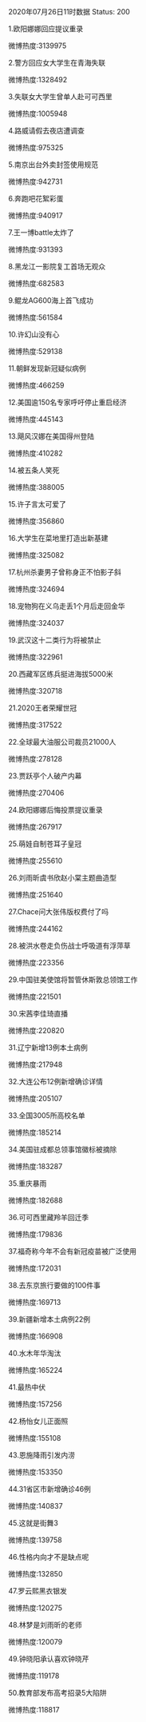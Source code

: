 2020年07月26日11时数据
Status: 200

1.欧阳娜娜回应提议重录

微博热度:3139975

2.警方回应女大学生在青海失联

微博热度:1328492

3.失联女大学生曾单人赴可可西里

微博热度:1005948

4.路威请假去夜店遭调查

微博热度:975325

5.南京出台外卖封签使用规范

微博热度:942731

6.奔跑吧花絮彩蛋

微博热度:940917

7.王一博battle太炸了

微博热度:931393

8.黑龙江一影院复工首场无观众

微博热度:682583

9.鲲龙AG600海上首飞成功

微博热度:561584

10.许幻山没有心

微博热度:529138

11.朝鲜发现新冠疑似病例

微博热度:466259

12.美国逾150名专家呼吁停止重启经济

微博热度:445143

13.飓风汉娜在美国得州登陆

微博热度:410282

14.被五条人笑死

微博热度:388005

15.许子言太可爱了

微博热度:356860

16.大学生在菜地里打造出新基建

微博热度:325082

17.杭州杀妻男子曾称身正不怕影子斜

微博热度:324694

18.宠物狗在义乌走丢1个月后走回金华

微博热度:324037

19.武汉这十二类行为将被禁止

微博热度:322961

20.西藏军区练兵挺进海拔5000米

微博热度:320718

21.2020王者荣耀世冠

微博热度:317522

22.全球最大油服公司裁员21000人

微博热度:278128

23.贾跃亭个人破产内幕

微博热度:270406

24.欧阳娜娜后悔投票提议重录

微博热度:267917

25.萌娃自制苍耳子皇冠

微博热度:255610

26.刘雨昕虞书欣赵小棠主题曲造型

微博热度:251640

27.Chace问大张伟版权费付了吗

微博热度:244162

28.被洪水卷走负伤战士呼吸道有浮萍草

微博热度:223356

29.中国驻美使馆将暂管休斯敦总领馆工作

微博热度:221501

30.宋茜李佳琦直播

微博热度:220820

31.辽宁新增13例本土病例

微博热度:217948

32.大连公布12例新增确诊详情

微博热度:205107

33.全国3005所高校名单

微博热度:185214

34.美国驻成都总领事馆徽标被摘除

微博热度:183287

35.重庆暴雨

微博热度:182688

36.可可西里藏羚羊回迁季

微博热度:179836

37.福奇称今年不会有新冠疫苗被广泛使用

微博热度:172031

38.去东京旅行要做的100件事

微博热度:169713

39.新疆新增本土病例22例

微博热度:166908

40.水木年华淘汰

微博热度:165224

41.最热中伏

微博热度:157256

42.杨怡女儿正面照

微博热度:155108

43.恩施降雨引发内涝

微博热度:153350

44.31省区市新增确诊46例

微博热度:140837

45.这就是街舞3

微博热度:139758

46.性格内向才不是缺点呢

微博热度:132850

47.罗云熙黑衣银发

微博热度:120275

48.林梦是刘雨昕的老师

微博热度:120079

49.钟晓阳承认喜欢钟晓芹

微博热度:119178

50.教育部发布高考招录5大陷阱

微博热度:118817

